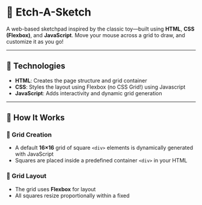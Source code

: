 # 🎨 Etch-A-Sketch

A web-based sketchpad inspired by the classic toy—built using **HTML**, **CSS (Flexbox)**, and **JavaScript**. Move your mouse across a grid to draw, and customize it as you go!

---

## 🧰 Technologies

- **HTML**: Creates the page structure and grid container
- **CSS**: Styles the layout using Flexbox (no CSS Grid!) using Javascript
- **JavaScript**: Adds interactivity and dynamic grid generation

---

## 🚧 How It Works

### 🔲 Grid Creation
- A default **16×16** grid of square `<div>` elements is dynamically generated with JavaScript
- Squares are placed inside a predefined container `<div>` in your HTML

### 📐 Grid Layout
- The grid uses **Flexbox** for layout
- All squares resize proportionally within a fixed
